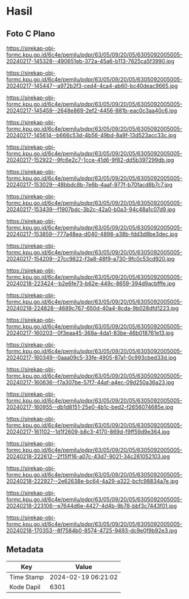 # Hasil

## Foto C Plano

https://sirekap-obj-formc.kpu.go.id/6c4e/pemilu/pdpr/63/05/09/20/05/6305092005005-20240217-145328--490651eb-372a-45a6-b113-7625ca5f3990.jpg

https://sirekap-obj-formc.kpu.go.id/6c4e/pemilu/pdpr/63/05/09/20/05/6305092005005-20240217-145447--a972b2f3-ced4-4ca4-ab60-bc40deac9665.jpg

https://sirekap-obj-formc.kpu.go.id/6c4e/pemilu/pdpr/63/05/09/20/05/6305092005005-20240217-145459--2648e869-2ef2-4456-881b-eac0c3aa40c6.jpg

https://sirekap-obj-formc.kpu.go.id/6c4e/pemilu/pdpr/63/05/09/20/05/6305092005005-20240217-145614--b666c53d-4b56-49bd-8a9f-13d523acc33c.jpg

https://sirekap-obj-formc.kpu.go.id/6c4e/pemilu/pdpr/63/05/09/20/05/6305092005005-20240217-152922--9fc6e2c7-1cce-41d6-9f82-dd5b397299db.jpg

https://sirekap-obj-formc.kpu.go.id/6c4e/pemilu/pdpr/63/05/09/20/05/6305092005005-20240217-153029--48bbdc8b-7e6b-4aaf-977f-b70facd8b7c7.jpg

https://sirekap-obj-formc.kpu.go.id/6c4e/pemilu/pdpr/63/05/09/20/05/6305092005005-20240217-153439--f1907bdc-3b2c-42a0-b0a3-94c48a1c07d9.jpg

https://sirekap-obj-formc.kpu.go.id/6c4e/pemilu/pdpr/63/05/09/20/05/6305092005005-20240217-153859--777a48ea-d040-4898-a38b-fdd3d8be3dec.jpg

https://sirekap-obj-formc.kpu.go.id/6c4e/pemilu/pdpr/63/05/09/20/05/6305092005005-20240217-154209--27cc9822-f3a8-48f9-a730-9fc0c53cd920.jpg

https://sirekap-obj-formc.kpu.go.id/6c4e/pemilu/pdpr/63/05/09/20/05/6305092005005-20240218-223424--b2e6fe73-b62e-449c-8659-394d9acbfffe.jpg

https://sirekap-obj-formc.kpu.go.id/6c4e/pemilu/pdpr/63/05/09/20/05/6305092005005-20240218-224828--4689c767-650d-40a4-8cda-9b028dfd1223.jpg

https://sirekap-obj-formc.kpu.go.id/6c4e/pemilu/pdpr/63/05/09/20/05/6305092005005-20240217-160203--0f3eaa45-368a-4da1-83be-46b018761e13.jpg

https://sirekap-obj-formc.kpu.go.id/6c4e/pemilu/pdpr/63/05/09/20/05/6305092005005-20240217-160349--0aaa09c5-33fe-4905-87a1-0c993cbed33d.jpg

https://sirekap-obj-formc.kpu.go.id/6c4e/pemilu/pdpr/63/05/09/20/05/6305092005005-20240217-160636--f7a307be-57f7-44af-a4ec-09d250a36a23.jpg

https://sirekap-obj-formc.kpu.go.id/6c4e/pemilu/pdpr/63/05/09/20/05/6305092005005-20240217-160955--db1d8151-25e0-4b1c-bed2-f2656074685e.jpg

https://sirekap-obj-formc.kpu.go.id/6c4e/pemilu/pdpr/63/05/09/20/05/6305092005005-20240217-161102--1d1f2609-b8c3-4170-869d-f9ff59d9e364.jpg

https://sirekap-obj-formc.kpu.go.id/6c4e/pemilu/pdpr/63/05/09/20/05/6305092005005-20240218-222612--2f15ff16-a07c-43d7-9021-34c261052103.jpg

https://sirekap-obj-formc.kpu.go.id/6c4e/pemilu/pdpr/63/05/09/20/05/6305092005005-20240218-222927--2e62638e-bc64-4a29-a322-bcfc98834a7e.jpg

https://sirekap-obj-formc.kpu.go.id/6c4e/pemilu/pdpr/63/05/09/20/05/6305092005005-20240218-223106--e7644d6e-4427-4d4b-9b78-bbf3c7443f01.jpg

https://sirekap-obj-formc.kpu.go.id/6c4e/pemilu/pdpr/63/05/09/20/05/6305092005005-20240218-170353--8f7584b0-8574-4725-9493-dc9e0f9b92e3.jpg


## Metadata

| Key        | Value               |
| ---------- | ------------------- |
| Time Stamp | 2024-02-19 06:21:02 |
| Kode Dapil | 6301                |




